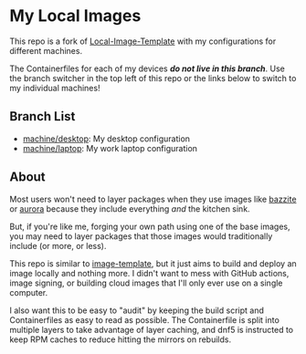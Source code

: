 # My Local Images

This repo is a fork of [Local-Image-Template](https://github.com/RedTopper/Local-Image-Template) with my 
configurations for different machines.

The Containerfiles for each of my devices ***do not live in this branch***. Use the branch switcher in the top left
of this repo or the links below to switch to my individual machines!

## Branch List

 * [machine/desktop](https://github.com/RedTopper/My-Local-Images/tree/machine/desktop): My desktop configuration
 * [machine/laptop](https://github.com/RedTopper/My-Local-Images/tree/machine/laptop): My work laptop configuration

## About

Most users won't need to layer packages when they use images like [bazzite](https://github.com/ublue-os/bazzite)
or [aurora](https://github.com/ublue-os/aurora) because they include everything _and_ the kitchen sink.

But, if you're like me, forging your own path using one of the base images, you may need to layer packages that
those images would traditionally include (or more, or less).

This repo is similar to [image-template](https://github.com/ublue-os/image-template), but it just aims to build
and deploy an image locally and nothing more. I didn't want to mess with GitHub actions, image signing,
or building cloud images that I'll only ever use on a single computer.

I also want this to be easy to "audit" by keeping the build script and Containerfiles as easy to read as possible.
The Containerfile is split into multiple layers to take advantage of layer caching, and dnf5 is instructed to keep
RPM caches to reduce hitting the mirrors on rebuilds.
